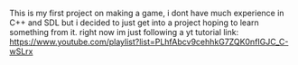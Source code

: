 This is my first project on making a game, i dont have much experience in C++ and SDL but i decided to just get into a project hoping to learn something from it.
right now im just following a yt tutorial 
link: https://www.youtube.com/playlist?list=PLhfAbcv9cehhkG7ZQK0nfIGJC_C-wSLrx
